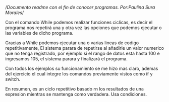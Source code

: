/*Documento readme con el fin de conocer programas. Por:Paulina Sura Morales*/

Con el comando While podemos realizar funciones ciclicas, es decir el programa nos repetirá una y otra vez las opciones que podemos ejecutar o las variables de dicho programa.

Gracias a While podemos ejecutar una o varias lineas de codigo repetitivamente, El sistema parara de repetirse al añadirle un valor numerico que no tenga registrado, por ejemplo si el rango de datos esta hasta 100 e ingresamos 105, el sistema parara y finalizará el programa.

Con todos los ejemplos su funcionamiento se me hizo mas claro, ademas del ejercicio el cual integre los comandos previamente vistos como if y switch.

En resumen, es un ciclo repetitivo basado rn los resultados de una expresion mientras se mantenga como verdadera. Usa condiciones.
